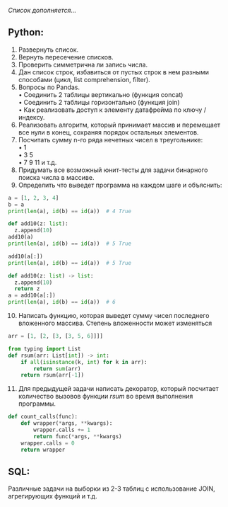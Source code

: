 *Список дополняется...*
## Python:
1.	Развернуть список. 
2.	Вернуть пересечение списков.
3.	Проверить симметрична ли запись числа.
4.	Дан список строк, избавиться от пустых строк в нем разными способами (цикл, list comprehension, filter).
5.	Вопросы по Pandas.  
•	Соединить 2 таблицы вертикально (функция concat)  
•	Соединить 2 таблицы горизонтально (функция join)  
•	Как реализовать доступ к элементу датафрейма по ключу / индексу.  
6.	Реализовать алгоритм, который принимает массив и перемещает все нули в конец, сохраняя порядок остальных элементов.
7.	Посчитать сумму n-го ряда нечетных чисел в треугольнике:  
•	1  
•	3 5  
•	7 9 11  и т.д.  
8. Придумать все возможный юнит-тесты для задачи бинарного поиска числа в массиве.
9. Определить что выведет программа на каждом шаге и объяснить:
```python
a = [1, 2, 3, 4]
b = a
print(len(a), id(b) == id(a))  # 4 True

def add10(z: list):
  z.append(10)
add10(a)
print(len(a), id(b) == id(a))  # 5 True

add10(a[:])
print(len(a), id(b) == id(a))  # 5 True

def add10(z: list) -> list:
  z.append(10)
  return z
a = add10(a[:])
print(len(a), id(b) == id(a))  # 6  
```
10. Написать функцию, которая выведет сумму чисел последнего вложенного массива. Степень вложенности может изменяться
```python
arr = [1, [2, [3, [3, 5, 6]]]]

from typing import List
def rsum(arr: List[int]) -> int:
    if all(isinstance(k, int) for k in arr):
        return sum(arr)
    return rsum(arr[-1])
```
11. Для предыдущей задачи написать декоратор, который посчитает количество вызовов функции *rsum* во время выполнения программы.
```python
def count_calls(func):
    def wrapper(*args, **kwargs):
        wrapper.calls += 1
        return func(*args, **kwargs)
    wrapper.calls = 0
    return wrapper
 ```
## SQL:
Различные задачи на выборки из 2-3 таблиц с использование JOIN, агрегирующих функций и т.д.

